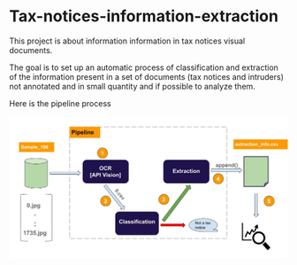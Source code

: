 # Tax-notices-information-extraction
This project is about information information in tax notices visual documents.

The goal is to set up an automatic process of classification and extraction of the information present in a set of documents (tax notices and intruders) not annotated and in small quantity and if possible to analyze them.

Here is the pipeline process 

![Alt text](Tax_information_extraction_pipeline.jpg?raw=true,"Title")